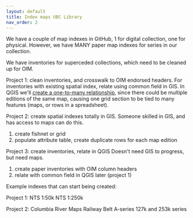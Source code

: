 ```yaml
---
layout: default
title: Index maps UBC Library
nav_order: 2
---
```


We have a couple of map indexes in GitHub, 1 for digital collection, one for physical. However, we have MANY paper map indexes for series in our collection.

We have inventories for superceded collections, which need to be cleaned up for OIM.

Project 1: clean inventories, and crosswalk to OIM endorsed headers. For inventories with existing spatial index, relate using common field in GIS. In QGIS we'll [create a one-to-many relationship](https://docs.qgis.org/3.10/en/docs/user_manual/working_with_vector/attribute_table.html#creating-one-or-many-to-many-relations), since there could be multiple editions of the same map, causing one grid section to be tied to many features (maps, or rows in a spreadsheet).

Project 2: create spatial indexes totally in GIS.
Someone skilled in GIS, and has access to maps can do this.
  1. create fishnet or grid
  2. populate attribute table, create duplicate rows for each map edition

Project 3: create inventories, relate in QGIS
Doesn't need GIS to progress, but need maps.
  1. create paper inventories with OIM column headers
  2. relate with common field in QGIS later (project 1)


Example indexes that can start being created:

Project 1:
NTS 1:50k
NTS 1:250k

Project 2:
Columbia River Maps
Railway Belt
A-series
127k and 253k series
